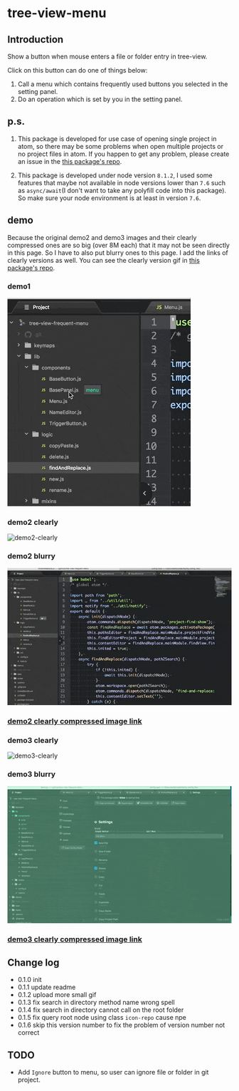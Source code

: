 # tree-view-menu

## Introduction

Show a button when mouse enters a file or folder entry in tree-view.

Click on this button can do one of things below:

1. Call a menu which contains frequently used buttons you selected in the setting panel.
2. Do an operation which is set by you in the setting panel.

## p.s.

1. This package is developed for use case of opening single project in atom,
so there may be some problems when open multiple projects or no project files in atom. If you happen to get any problem, please create an issue in the [this package's repo](https://github.com/yubaoquan/tree-view-menu).

2. This package is developed under node version `8.1.2`, I used some features that maybe not available in node versions lower than `7.6` such as `async/await`(I don't want to take any polyfill code into this package). So make sure your node environment is at least in version `7.6`.

## demo

Because the original demo2 and demo3 images and their clearly compressed ones are so big (over 8M each) that it may not be seen directly in this page. So I have to also put blurry ones to this page. I add the links of clearly versions as well. You can see the clearly version gif in [this package's repo](https://github.com/yubaoquan/tree-view-menu).


### demo1
![demo1](https://raw.githubusercontent.com/yubaoquan/yubaoquan.github.io/master/images/tree-view-menu/intro1-min.gif)

### demo2 clearly
![demo2-clearly](https://raw.githubusercontent.com/yubaoquan/yubaoquan.github.io/master/images/tree-view-menu/intro2-min.gif)

### demo2 blurry

![demo2-min](https://raw.githubusercontent.com/yubaoquan/yubaoquan.github.io/master/images/tree-view-menu/demo2-640-min.gif)

### [demo2 clearly compressed image link](https://raw.githubusercontent.com/yubaoquan/yubaoquan.github.io/master/images/tree-view-menu/intro2-min.gif)

### demo3 clearly

![demo3-clearly](https://raw.githubusercontent.com/yubaoquan/yubaoquan.github.io/master/images/tree-view-menu/intro3-min.gif)

### demo3 blurry

![demo3-min](https://raw.githubusercontent.com/yubaoquan/yubaoquan.github.io/master/images/tree-view-menu/demo3-640-min.gif)

### [demo3 clearly compressed image link](https://raw.githubusercontent.com/yubaoquan/yubaoquan.github.io/master/images/tree-view-menu/intro3-min.gif)

## Change log

- 0.1.0 init
- 0.1.1 update readme
- 0.1.2 upload more small gif
- 0.1.3 fix search in directory method name wrong spell
- 0.1.4 fix search in directory cannot call on the root folder
- 0.1.5 fix query root node using class `icon-repo` cause npe
- 0.1.6 skip this version number to fix the problem of version number not correct

## TODO

- Add `Ignore` button to menu, so user can ignore file or folder in git project.
